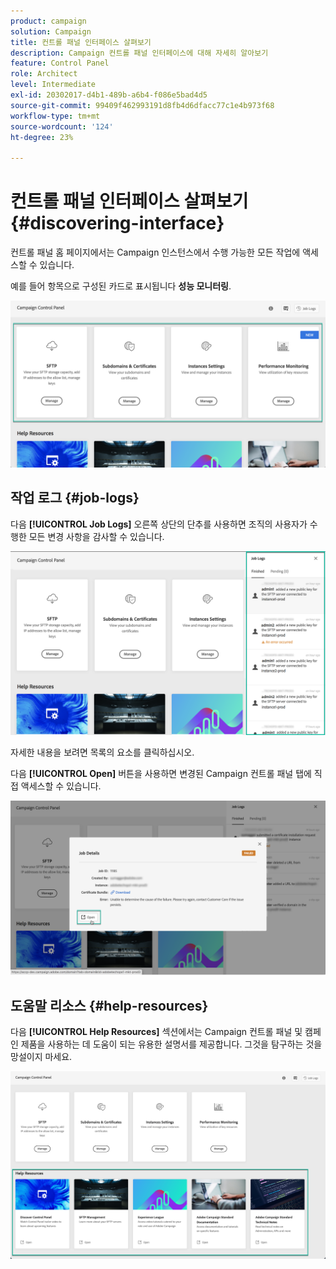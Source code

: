 ```yaml
---
product: campaign
solution: Campaign
title: 컨트롤 패널 인터페이스 살펴보기
description: Campaign 컨트롤 패널 인터페이스에 대해 자세히 알아보기
feature: Control Panel
role: Architect
level: Intermediate
exl-id: 20302017-d4b1-489b-a6b4-f086e5bad4d5
source-git-commit: 99409f462993191d8fb4d6dfacc77c1e4b973f68
workflow-type: tm+mt
source-wordcount: '124'
ht-degree: 23%

---
```


# 컨트롤 패널 인터페이스 살펴보기 {#discovering-interface}

컨트롤 패널 홈 페이지에서는 Campaign 인스턴스에서 수행 가능한 모든 작업에 액세스할 수 있습니다.

예를 들어 항목으로 구성된 카드로 표시됩니다 **성능 모니터링**.

<!--With upcoming Campaign releases, more topics and cards will be made available.-->

![](assets/control_panel_interface.png)

## 작업 로그 {#job-logs}

다음 **[!UICONTROL Job Logs]** 오른쪽 상단의 단추를 사용하면 조직의 사용자가 수행한 모든 변경 사항을 감사할 수 있습니다.

![](assets/control_panel_interface2.png)

자세한 내용을 보려면 목록의 요소를 클릭하십시오.

다음 **[!UICONTROL Open]** 버튼을 사용하면 변경된 Campaign 컨트롤 패널 탭에 직접 액세스할 수 있습니다.

![](assets/control_panel_logdetails.png)

## 도움말 리소스 {#help-resources}

다음 **[!UICONTROL Help Resources]** 섹션에서는 Campaign 컨트롤 패널 및 캠페인 제품을 사용하는 데 도움이 되는 유용한 설명서를 제공합니다. 그것을 탐구하는 것을 망설이지 마세요.

![](assets/helpresources.png)
